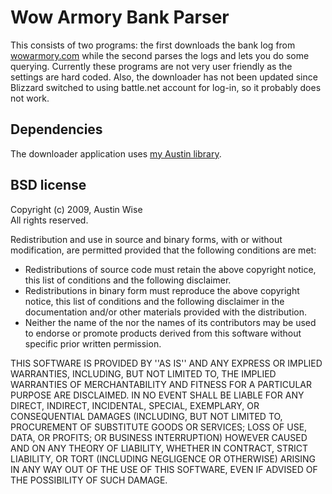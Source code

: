 # Wow Armory Bank Parser
This consists of two programs: the first downloads the bank log from [wowarmory.com](http://wowarmory.com) while the second parses the logs and lets you do some querying.
Currently these programs are not very user friendly as the settings are hard coded.  Also, the downloader has not been updated since Blizzard switched to using battle.net account for log-in, so it probably does not work.


## Dependencies
The downloader application uses [my Austin library](http://github.com/AustinWise/austin/).

## BSD license

Copyright (c) 2009, Austin Wise <br /> All rights reserved.

Redistribution and use in source and binary forms, with or without modification, are permitted provided that the following conditions are met:

* Redistributions of source code must retain the above copyright notice, this list of conditions and the following disclaimer.
* Redistributions in binary form must reproduce the above copyright notice, this list of conditions and the following disclaimer in the documentation and/or other materials provided with the distribution.
* Neither the name of the <organization> nor the names of its contributors may be used to endorse or promote products derived from this software without specific prior written permission.

THIS SOFTWARE IS PROVIDED BY <copyright holder> ''AS IS'' AND ANY
EXPRESS OR IMPLIED WARRANTIES, INCLUDING, BUT NOT LIMITED TO, THE IMPLIED
WARRANTIES OF MERCHANTABILITY AND FITNESS FOR A PARTICULAR PURPOSE ARE
DISCLAIMED. IN NO EVENT SHALL <copyright holder> BE LIABLE FOR ANY
DIRECT, INDIRECT, INCIDENTAL, SPECIAL, EXEMPLARY, OR CONSEQUENTIAL DAMAGES
(INCLUDING, BUT NOT LIMITED TO, PROCUREMENT OF SUBSTITUTE GOODS OR SERVICES;
LOSS OF USE, DATA, OR PROFITS; OR BUSINESS INTERRUPTION) HOWEVER CAUSED AND
ON ANY THEORY OF LIABILITY, WHETHER IN CONTRACT, STRICT LIABILITY, OR TORT
(INCLUDING NEGLIGENCE OR OTHERWISE) ARISING IN ANY WAY OUT OF THE USE OF THIS
SOFTWARE, EVEN IF ADVISED OF THE POSSIBILITY OF SUCH DAMAGE.
